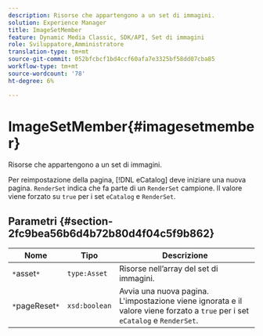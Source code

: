 ```yaml
---
description: Risorse che appartengono a un set di immagini.
solution: Experience Manager
title: ImageSetMember
feature: Dynamic Media Classic, SDK/API, Set di immagini
role: Sviluppatore,Amministratore
translation-type: tm+mt
source-git-commit: 052bfcbcf1bd4ccf60afa7e3325bf58dd07cba85
workflow-type: tm+mt
source-wordcount: '78'
ht-degree: 6%

---
```



# ImageSetMember{#imagesetmember}

Risorse che appartengono a un set di immagini.

Per reimpostazione della pagina, [!DNL eCatalog] deve iniziare una nuova pagina. `RenderSet` indica che fa parte di un  `RenderSet` campione. Il valore viene forzato su `true` per i set `eCatalog` e `RenderSet`.

## Parametri {#section-2fc9bea56b6d4b72b80d4f04c5f9b862}

| Nome | Tipo | Descrizione |
|---|---|---|
| `*`asset`*` | `type:Asset` | Risorse nell’array del set di immagini. |
| `*`pageReset`*` | `xsd:boolean` | Avvia una nuova pagina. L&#39;impostazione viene ignorata e il valore viene forzato a `true` per i set `eCatalog` e `RenderSet`. |

